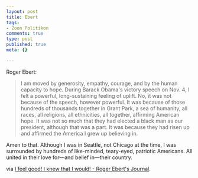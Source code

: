 ```yaml
--- 
layout: post
title: Ebert
tags: 
- Zoon Politikon
comments: true
type: post
published: true
meta: {}

---
```

Roger Ebert:
<blockquote>I am moved by generosity, empathy, courage, and by the human capacity to hope. During Barack Obama's victory speech on Nov. 4, I felt a powerful, long-sustaining feeling of uplift. No, it was not because of the speech, however powerful. It was because of those hundreds of thousands together in Grant Park, a sea of humanity, all races, all religions, all ethnicities, all together, affirming American hope. It was not so much that they had elected a black man as our president, although that was a part. It was because they had risen up and affirmed the America I grew up believing in.</blockquote>
Amen to that. Although I was in Seattle, not Chicago at the time, I was surrounded by hundreds of like-minded, teary-eyed, patriotic Americans. All united in their love for—and belief in—their country.

via <a href="http://blogs.suntimes.com/ebert/2009/01/i_feel_good_i_knew_that_i_woul.html">I feel good! I knew that I would! - Roger Ebert's Journal</a>.
